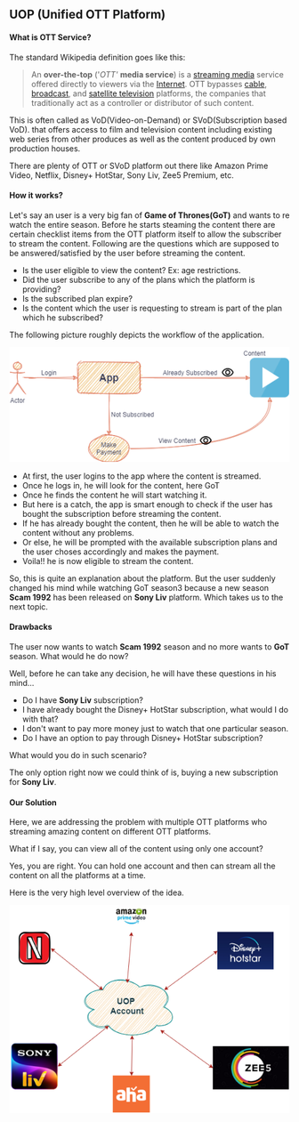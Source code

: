 ## UOP (Unified OTT Platform)

#### What is OTT Service?

The standard Wikipedia definition goes like this:

> An **over-the-top** ('*OTT'* **media service**) is a [streaming media](https://en.wikipedia.org/wiki/Streaming_media) service offered directly to viewers via the [Internet](https://en.wikipedia.org/wiki/Internet). OTT bypasses [cable](https://en.wikipedia.org/wiki/Cable_television), [broadcast](https://en.wikipedia.org/wiki/Broadcast_television), and [satellite television](https://en.wikipedia.org/wiki/Satellite_television) platforms, the companies that traditionally act as a controller or distributor of such content.



This is often called as VoD(Video-on-Demand) or SVoD(Subscription based VoD). that offers access to film and television content including existing web series from other produces as well as the content produced by own production houses.

There are plenty of OTT or SVoD platform out there like Amazon Prime Video, Netflix, Disney+ HotStar, Sony Liv, Zee5 Premium, etc.



#### How it works?

Let's say an user is a very big fan of **Game of Thrones(GoT)** and wants to re watch the entire season. Before he starts steaming the content there are certain checklist items from the OTT platform itself to allow the subscriber to stream the content. Following are the questions which are supposed to be answered/satisfied by the user before streaming the content.

* Is the user eligible to view the content? Ex: age restrictions.
* Did the user subscribe to any of the plans which the platform is providing?
* Is the subscribed plan expire?
* Is the content which the user is requesting to stream is part of the plan which he subscribed?

The following picture roughly depicts the workflow of the application.

![How it Works](https://github.com/blocumen/oan_100_days_of_code_2/blob/harishgunjalli/Day%2034%2C35%2C36%2C37/images/how-it-works.png)

* At first, the user logins to the app where the content is streamed.
* Once he logs in, he will look for the content, here GoT
* Once he finds the content he will start watching it.
* But here is a catch, the app is smart enough to check if the user has bought the subscription before streaming the content.
* If he has already bought the content, then he will be able to watch the content without any problems.
* Or else, he will be prompted with the available subscription plans and the user choses accordingly and makes the payment.
* Voila!! he is now eligible to stream the content.

So, this is quite an explanation about the platform. But the user suddenly changed his mind while watching GoT season3  because a new season **Scam 1992** has been released on **Sony Liv** platform. Which takes us to the next topic.



#### Drawbacks

The user now wants to watch **Scam 1992** season and no more wants to **GoT** season. What would he do now?

Well, before he can take any decision, he will have these questions in his mind...

* Do I have **Sony Liv** subscription?
* I have already bought the Disney+ HotStar subscription, what would I do with that?
* I don't want to pay more money just to watch that one particular season.
* Do I have an option to pay through Disney+ HotStar subscription?

What would you do in such scenario? 

The only option right now we could think of is, buying a new subscription for **Sony Liv**.



#### Our Solution

Here, we are addressing the problem with multiple OTT platforms who streaming amazing content on different OTT platforms.

What if I say, you can view all of the content using only one account?

Yes, you are right. You can hold one account and then can stream all the content on all the platforms at a time.

Here is the very high level overview of the idea.

![GitHub Logo](https://github.com/blocumen/oan_100_days_of_code_2/blob/harishgunjalli/Day%2034%2C35%2C36%2C37/images/Overview.png)